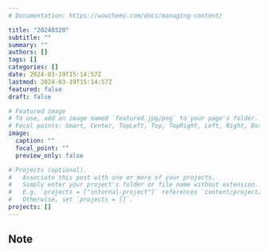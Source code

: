 ```yaml
---
# Documentation: https://wowchemy.com/docs/managing-content/

title: "20240320"
subtitle: ""
summary: ""
authors: []
tags: []
categories: []
date: 2024-03-19T15:14:57Z
lastmod: 2024-03-19T15:14:57Z
featured: false
draft: false

# Featured image
# To use, add an image named `featured.jpg/png` to your page's folder.
# Focal points: Smart, Center, TopLeft, Top, TopRight, Left, Right, BottomLeft, Bottom, BottomRight.
image:
  caption: ""
  focal_point: ""
  preview_only: false

# Projects (optional).
#   Associate this post with one or more of your projects.
#   Simply enter your project's folder or file name without extension.
#   E.g. `projects = ["internal-project"]` references `content/project/deep-learning/index.md`.
#   Otherwise, set `projects = []`.
projects: []
---
```


## Note

